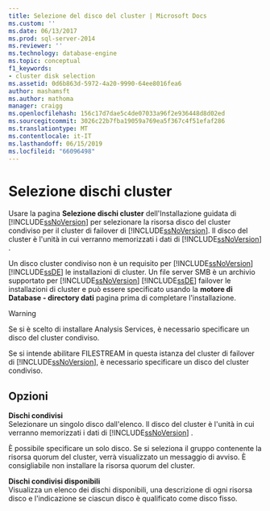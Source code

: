 ```yaml
---
title: Selezione del disco del cluster | Microsoft Docs
ms.custom: ''
ms.date: 06/13/2017
ms.prod: sql-server-2014
ms.reviewer: ''
ms.technology: database-engine
ms.topic: conceptual
f1_keywords:
- cluster disk selection
ms.assetid: 0d6b863d-5972-4a20-9990-64ee8016fea6
author: mashamsft
ms.author: mathoma
manager: craigg
ms.openlocfilehash: 156c17d7dae5c4de07033a96f2e936448d8d02ed
ms.sourcegitcommit: 3026c22b7fba19059a769ea5f367c4f51efaf286
ms.translationtype: MT
ms.contentlocale: it-IT
ms.lasthandoff: 06/15/2019
ms.locfileid: "66096498"
---
```

# <a name="cluster-disk-selection"></a>Selezione dischi cluster
  Usare la pagina **Selezione dischi cluster** dell'Installazione guidata di [!INCLUDE[ssNoVersion](../../includes/ssnoversion-md.md)] per selezionare la risorsa disco del cluster condiviso per il cluster di failover di [!INCLUDE[ssNoVersion](../../includes/ssnoversion-md.md)]. Il disco del cluster è l'unità in cui verranno memorizzati i dati di [!INCLUDE[ssNoVersion](../../includes/ssnoversion-md.md)] .  
  
 Un disco cluster condiviso non è un requisito per [!INCLUDE[ssNoVersion](../../includes/ssnoversion-md.md)] [!INCLUDE[ssDE](../../includes/ssde-md.md)] le installazioni di cluster. Un file server SMB è un archivio supportato per [!INCLUDE[ssNoVersion](../../includes/ssnoversion-md.md)] [!INCLUDE[ssDE](../../includes/ssde-md.md)] failover le installazioni di cluster e può essere specificato usando la **motore di Database - directory dati** pagina prima di completare l'installazione.  
  
> [!WARNING]  
>  Se si è scelto di installare Analysis Services, è necessario specificare un disco del cluster condiviso.  
>   
>  Se si intende abilitare FILESTREAM in questa istanza del cluster di failover di [!INCLUDE[ssNoVersion](../../includes/ssnoversion-md.md)], è necessario specificare un disco del cluster condiviso.  
  
## <a name="options"></a>Opzioni  
 **Dischi condivisi**  
 Selezionare un singolo disco dall'elenco. Il disco del cluster è l'unità in cui verranno memorizzati i dati di [!INCLUDE[ssNoVersion](../../includes/ssnoversion-md.md)] .  
  
 È possibile specificare un solo disco. Se si seleziona il gruppo contenente la risorsa quorum del cluster, verrà visualizzato un messaggio di avviso. È consigliabile non installare la risorsa quorum del cluster.  
  
 **Dischi condivisi disponibili**  
 Visualizza un elenco dei dischi disponibili, una descrizione di ogni risorsa disco e l'indicazione se ciascun disco è qualificato come disco fisso.  
  
  
